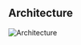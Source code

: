 ## Architecture 

![Architecture](https://user-images.githubusercontent.com/67012359/167290912-4bc5ba7b-f831-45ea-a0ca-ebcfde1da996.png)
